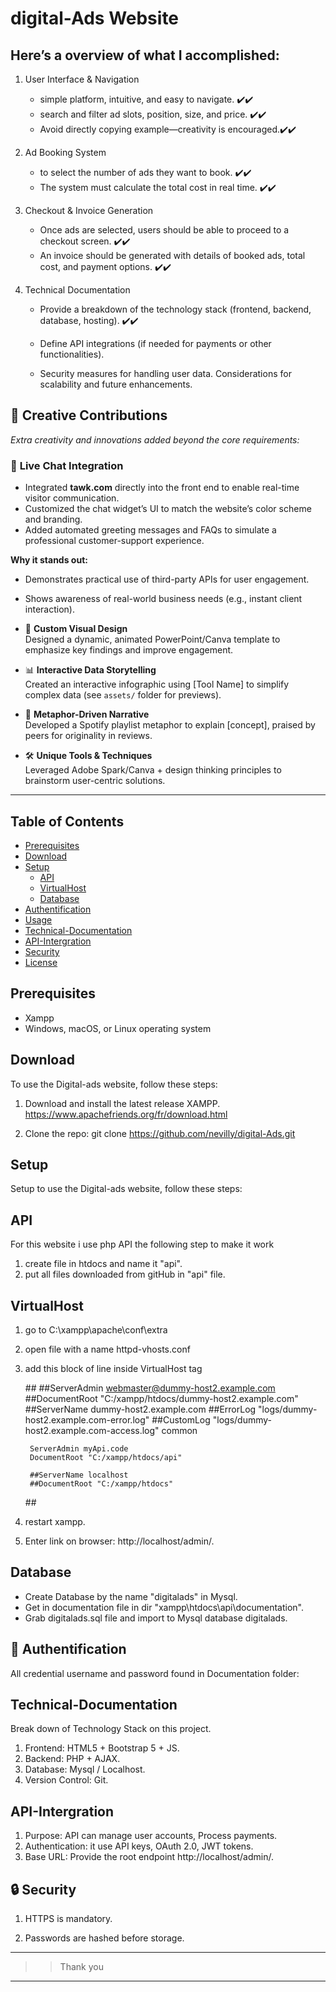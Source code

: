 # digital-Ads Website

## Here’s a overview of what I accomplished:

1. User Interface & Navigation

   - simple platform, intuitive, and easy to navigate.       ✔️✔️
   - search and filter ad slots, position, size, and price.  ✔️✔️
   - Avoid directly copying example—creativity is encouraged.✔️✔️

2. Ad Booking System

   -  to select the number of ads they want to book.         ✔️✔️
   - The system must calculate the total cost in real time.  ✔️✔️

3. Checkout & Invoice Generation

   - Once ads are selected, users should be able to proceed to a checkout screen. ✔️✔️
   - An invoice should be generated with details of booked ads, total cost, and payment options.                   ✔️✔️

4. Technical Documentation

   - Provide a breakdown of the technology stack (frontend, backend, database, hosting).                             ✔️✔️ 

   - Define API integrations (if needed for payments or other functionalities).
   
   - Security measures for handling user data.
   Considerations for scalability and future enhancements.


## 🚀 Creative Contributions  
*Extra creativity and innovations added beyond the core requirements:* 


### 💬 **Live Chat Integration**  
- Integrated **tawk.com** directly into the front end to enable real-time visitor communication.  
- Customized the chat widget’s UI to match the website’s color scheme and branding.  
- Added automated greeting messages and FAQs to simulate a professional customer-support experience.  

**Why it stands out:**  
- Demonstrates practical use of third-party APIs for user engagement.  
- Shows awareness of real-world business needs (e.g., instant client interaction).  

- 🎨 **Custom Visual Design**  
  Designed a dynamic, animated PowerPoint/Canva template to emphasize key findings and improve engagement.  

- 📊 **Interactive Data Storytelling**  
  Created an interactive infographic using [Tool Name] to simplify complex data (see `assets/` folder for previews).  

- 🎯 **Metaphor-Driven Narrative**  
  Developed a Spotify playlist metaphor to explain [concept], praised by peers for originality in reviews.  

- 🛠️ **Unique Tools & Techniques**  
  Leveraged Adobe Spark/Canva + design thinking principles to brainstorm user-centric solutions.  

---





## Table of Contents
- [Prerequisites](#Prerequisites)
- [Download](#Download)
- [Setup](#Setup)
  - [API](#API)
  - [VirtualHost](#VirtualHost)
  - [Database](#Database)
- [Authentification](#Authentification)
- [Usage](#Usage)
- [Technical-Documentation](#Technical-Documentation)
- [API-Intergration](#API-Intergration)
- [Security](#Security)
- [License](#license)


## Prerequisites
- Xampp 
- Windows, macOS, or Linux operating system


## Download

To use the Digital-ads website, follow these steps:

1. Download and install the latest release XAMPP. https://www.apachefriends.org/fr/download.html
 
2. Clone the repo: git clone https://github.com/nevilly/digital-Ads.git
 


## Setup

Setup to use the Digital-ads website, follow these steps:

## API

For this website i use php API the following step to make it work
1. create file in htdocs  and name it "api".
2. put all files downloaded from gitHub in "api" file.

## VirtualHost

1. go to C:\xampp\apache\conf\extra
2. open file with a name  httpd-vhosts.conf
3. add this block of line inside VirtualHost tag 

    ##<VirtualHost :80>
	    ##ServerAdmin webmaster@dummy-host2.example.com
	    ##DocumentRoot "C:/xampp/htdocs/dummy-host2.example.com"
	    ##ServerName dummy-host2.example.com
	    ##ErrorLog "logs/dummy-host2.example.com-error.log"
	    ##CustomLog "logs/dummy-host2.example.com-access.log" common

	    ServerAdmin myApi.code
	    DocumentRoot "C:/xampp/htdocs/api"

	    ##ServerName localhost
	    ##DocumentRoot "C:/xampp/htdocs"
    ##</VirtualHost>

4. restart xampp.
5. Enter link on browser: http://localhost/admin/.



## Database

- Create Database by the name "digitalads" in Mysql.
- Get in documentation file in dir  "xampp\htdocs\api\documentation".
- Grab digitalads.sql file and import to Mysql database digitalads.


## 🔑 Authentification

All credential username and password found in Documentation folder:


## Technical-Documentation
  
Break down of Technology Stack on this project.

1. Frontend: HTML5 + Bootstrap 5 + JS.
2. Backend: PHP + AJAX.
3. Database: Mysql / Localhost.
4. Version Control: Git.

       

 
## API-Intergration
1. Purpose:  API can  manage user accounts, Process payments.
2. Authentication: it use  API keys, OAuth 2.0, JWT tokens.
3. Base URL: Provide the root endpoint http://localhost/admin/.

 


## 🔒 Security

1. HTTPS is mandatory.

2. Passwords are hashed before storage.

----------------------------
>> Thank you
----------------------------



